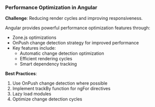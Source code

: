 ### Performance Optimization in Angular

**Challenge**: Reducing render cycles and improving responsiveness.

Angular provides powerful performance optimization features through:

- Zone.js optimizations
- OnPush change detection strategy for improved performance
- Key features include:
  - Automatic change detection optimization
  - Efficient rendering cycles
  - Smart dependency tracking

**Best Practices**:
1. Use OnPush change detection where possible
2. Implement trackBy function for ngFor directives
3. Lazy load modules
4. Optimize change detection cycles